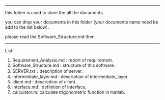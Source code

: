 
---
this folder is used to store the all the documents.

you can drop your documents in this folder (your documents name need be add to the list below).

please read the Software_Structure.md then.

---

List:
1. Requirement_Analysis.md : report of requirement.
2. Software_Structure.md : structure of this software.
3. SERVER.txt：description of server.
4. intermediate_layer.md : description of intermediate_layer.
5. client.md : description of client.
6. interface.md : definition of interface.
7. calculator.m: calculate trigonometric function in matlab.
